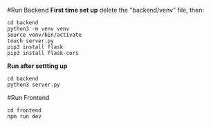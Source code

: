 #Run Backend
**First time set up**
delete the "backend/venv" file, then:
```
cd backend
python3 -m venv venv
source venv/bin/activate
touch server.py
pip3 install flask
pip3 install flask-cors
```

**Run after settting up**
```
cd backend
python3 server.py
```

#Run Frontend
```
cd frontend
npm run dev
```